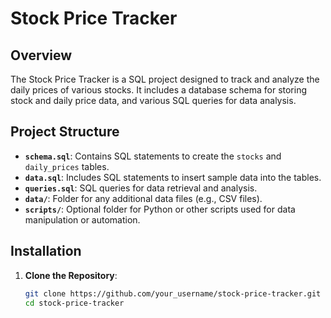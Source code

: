 

# Stock Price Tracker

## Overview

The Stock Price Tracker is a SQL project designed to track and analyze the daily prices of various stocks. It includes a database schema for storing stock and daily price data, and various SQL queries for data analysis.

## Project Structure

- **`schema.sql`**: Contains SQL statements to create the `stocks` and `daily_prices` tables.
- **`data.sql`**: Includes SQL statements to insert sample data into the tables.
- **`queries.sql`**: SQL queries for data retrieval and analysis.
- **`data/`**: Folder for any additional data files (e.g., CSV files).
- **`scripts/`**: Optional folder for Python or other scripts used for data manipulation or automation.

## Installation

1. **Clone the Repository**:

   ```bash
   git clone https://github.com/your_username/stock-price-tracker.git
   cd stock-price-tracker
